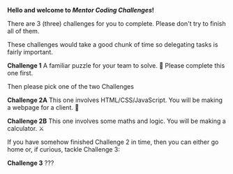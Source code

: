 **Hello and welcome to _Mentor Coding Challenges_!**

There are 3 (three) challenges for you to complete. Please don't try to finish all of them.

These challenges would take a good chunk of time so delegating tasks is fairly important.

**Challenge 1**
A familiar puzzle for your team to solve. 🫧
Please complete this one first.

Then please pick one of the two Challenges

**Challenge 2A**
This one involves HTML/CSS/JavaScript. You will be making a webpage for a client. 🍕

**Challenge 2B**
This one involves some maths and logic. You will be making a calculator. ⚔️

If you have somehow finished Challenge 2 in time, then you can either go home or, if curious, tackle Challenge 3:

**Challenge 3**
???


